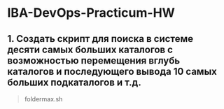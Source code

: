 # IBA-DevOps-Practicum-HW

## 1. Создать скрипт для поиска в системе десяти самых больших каталогов с возможностью перемещения вглубь каталогов и последующего вывода 10 самых больших подкаталогов и т.д.
> foldermax.sh
